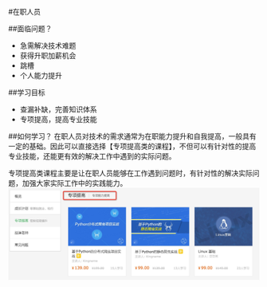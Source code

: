 #在职人员

##面临问题？
  - 急需解决技术难题
  - 获得升职加薪机会
  - 跳槽
  - 个人能力提升

##学习目标
  - 查漏补缺，完善知识体系
  -  专项提高，提高专业技能

##如何学习？
在职人员对技术的需求通常为在职能力提升和自我提高，一般具有一定的基础。因此可以直接选择【专项提高类的课程】，不但可以有针对性的提高专业技能，还能更有效的解决工作中遇到的实际问题。<br>

专项提高类课程主要是让在职人员能够在工作遇到问题时，有针对性的解决实际问题，加强大家实际工作中的实践能力。
![](./images/zhiye_zhuanxiang.png)
